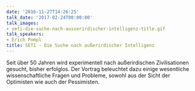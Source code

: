 ```yaml
---
date: '2016-11-27T14:26:25'
talk_date: '2017-02-24T00:00:00'
talk_images:
- seti-die-suche-nach-ausserirdischer-intelligenz-title.gif
talk_speakers:
- Erich Pompl
title: SETI - Die Suche nach außerirdischer Intelligenz
---
```

Seit über 50 Jahren wird experimentell nach außerirdischen Zivilisationen gesucht, bisher erfolglos. Der Vortrag beleuchtet dazu einige wesentliche wissenschaftliche Fragen und Probleme, sowohl aus der Sicht der Optimisten wie auch der Pessimisten.

